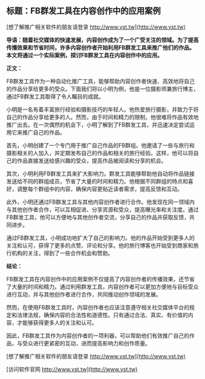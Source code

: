 ## **标题：FB群发工具在内容创作中的应用案例**

[想了解推广相关软件的朋友请登录 http://www.vst.tw](http://www.vst.tw)

**导语：随着社交媒体的快速发展，内容创作成为了一个广受关注的领域。为了提高传播效果和节省时间，许多内容创作者开始利用FB群发工具来推广他们的作品。本文将通过一个实际案例，探讨FB群发工具在内容创作中的应用。**

**正文：**

FB群发工具作为一种自动化推广工具，能够帮助内容创作者快速、高效地将自己的作品分享给更多的受众。下面我们将以小明为例，他是一位摄影师兼旅行博主，通过FB群发工具取得了令人瞩目的成就。

小明是一名有着丰富旅行经验和摄影技巧的年轻人。他热爱旅行摄影，并致力于将自己的作品分享给更多的人。然而，由于时间和精力的限制，他很难将作品有效地推广出去。在一次偶然的机会下，小明了解到了FB群发工具，并迅速决定尝试运用它来推广自己的作品。

首先，小明创建了一个专门用于推广自己作品的FB群组。他邀请了一些与旅行和摄影相关的人加入，并定期发布自己的作品和相关的旅行经验。这样，他可以将自己的作品直接发送给感兴趣的受众，提高作品被阅读和分享的机会。

其次，小明利用FB群发工具来扩大影响力。群发工具能够帮助他自动将作品链接发送给不同的群组成员，节省了大量的时间和精力。他根据不同群组的特点和喜好，调整每个群组中的内容，确保内容更贴近读者需求，提高反馈和互动。

此外，小明还通过FB群发工具与其他内容创作者进行合作。他发现在同一领域内与其他创作者合作，可以互相促进、分享资源和受众，提高曝光率和关注度。通过FB群发工具，他可以方便地与其他创作者交流，分享自己的作品并获取反馈，共同进步。

通过FB群发工具，小明成功地扩大了自己的影响力。他的作品开始受到更多人的关注和认可，获得了更多的点赞、评论和分享。他的旅行博客也开始受到商家和旅行机构的关注，得到了一些合作机会和赞助。

**结论：**

FB群发工具在内容创作中的应用案例不仅提高了内容创作者的传播效果，还节省了大量的时间和精力。通过利用群发工具，内容创作者可以更加方便地与目标受众进行互动，并与其他创作者进行合作，共同推动创作领域的发展。

然而，在使用FB群发工具时，内容创作者也应该注意遵守相关社交媒体平台的规定和法律法规，确保内容的合法性和道德性。只有通过合法、真实、有价值的内容，才能够获得更多人的关注和认可。

因此，FB群发工具作为内容创作者的一项利器，可以帮助他们有效推广自己的作品，与受众进行更紧密的互动，进而提高影响力和创作质量。

[想了解推广相关软件的朋友请登录 http://www.vst.tw](http://www.vst.tw)


[访问软件官网 http://www.vst.tw](http://www.vst.tw)
